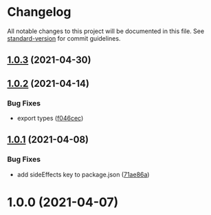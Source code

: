 # Changelog

All notable changes to this project will be documented in this file. See [standard-version](https://github.com/conventional-changelog/standard-version) for commit guidelines.

## [1.0.3](https://github.com/dmnsgn/geom-export-obj/compare/v1.0.2...v1.0.3) (2021-04-30)



## [1.0.2](https://github.com/dmnsgn/geom-export-obj/compare/v1.0.1...v1.0.2) (2021-04-14)


### Bug Fixes

* export types ([f046cec](https://github.com/dmnsgn/geom-export-obj/commit/f046cecfa66aac9372168a2f34e05e5e7ebf6930))



## [1.0.1](https://github.com/dmnsgn/geom-export-obj/compare/v1.0.0...v1.0.1) (2021-04-08)


### Bug Fixes

* add sideEffects key to package.json ([71ae86a](https://github.com/dmnsgn/geom-export-obj/commit/71ae86a1a7b6d95e0b59b6b164db57e6282d3c62))



# 1.0.0 (2021-04-07)
